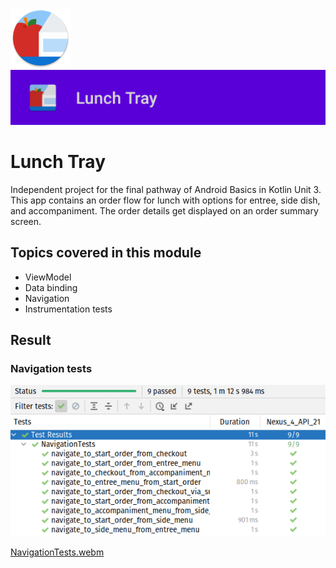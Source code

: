 ![ic_launcher_lunchtray](src/main/res/mipmap-xhdpi/ic_launcher_lunchtray_round.png?raw=true) ![ic_launcher_lunchtray](images/Screenshot_20220719_095616.png?raw=true)

# Lunch Tray

Independent project for the final pathway of Android Basics in Kotlin Unit 3. This app contains an
order flow for lunch with options for entree, side dish, and accompaniment. The order details get
displayed on an order summary screen.

## Topics covered in this module

- ViewModel
- Data binding
- Navigation
- Instrumentation tests

## Result

### Navigation tests

![Navigation tests](images/Screenshot_20220719_132938.png?raw=true)

[NavigationTests.webm](https://user-images.githubusercontent.com/29587914/179683449-06c619c2-f612-420d-a429-8a2e2ae9e571.webm)
